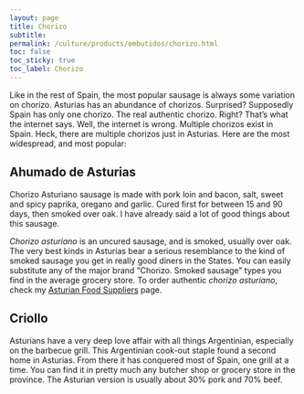 ```yaml
---
layout: page
title: Chorizo
subtitle: 
permalink: /culture/products/embutidos/chorizo.html
toc: false
toc_sticky: true
toc_label: Chorizo
---
```

Like in the rest of Spain, the most popular sausage is always some variation on chorizo. Asturias has an abundance of chorizos. Surprised? Supposedly Spain has only one chorizo. The real authentic chorizo. Right? That’s what the internet says. Well, the internet is wrong. Multiple chorizos exist in Spain. Heck, there are multiple chorizos just in Asturias. Here are the most widespread, and most popular:

## Ahumado de Asturias
Chorizo Asturiano sausage is made with pork loin and bacon, salt, sweet and spicy paprika, oregano and garlic. Cured first for between 15 and 90 days, then smoked over oak. I have already said a lot of good things about this sausage.

_Chorizo asturiano_ is an uncured sausage, and is smoked, usually over oak. The very best kinds in Asturias bear a serious resemblance to the kind of smoked sausage you get in really good diners in the States. You can easily substitute any of the major brand “Chorizo. Smoked sausage” types you find in the average grocery store. To order authentic _chorizo asturiano_, check my [Asturian Food Suppliers](https://eatingasturias.com/wiki/Asturian_Food_Suppliers_in_the_United_States "Asturian Food Suppliers in the United States") page.

## Criollo
Asturians have a very deep love affair with all things Argentinian, especially on the barbecue grill. This Argentinian cook-out staple found a second home in Asturias. From there it has conquered most of Spain, one grill at a time. You can find it in pretty much any butcher shop or grocery store in the province. The Asturian version is usually about 30% pork and 70% beef.